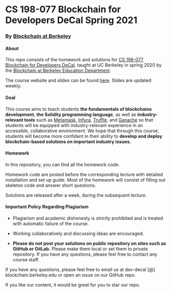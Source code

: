 # CS 198-077 Blockchain for Developers DeCal Spring 2021

### By [Blockchain at Berkeley](https://blockchain.berkeley.edu/)

#### About

This repo consists of the homework and solutions for [CS 198-077 Blockchain for Developers DeCal](https://blockchain.berkeley.edu/courses/spring-2021-developers-decal/), taught at UC Berkeley in spring 2020 by the [Blockchain at Berkeley Education Department](https://blockchain.berkeley.edu/education/).

The course website and slides can be found [here](https://blockchain.berkeley.edu/spring-2021-developers-decal/). Slides are updated weekly.



#### Goal

This course aims to teach students **the fundamentals of blockchains development**, **the Solidity programming language**, as well as **industry-relevant tools** such as [Metamask](https://github.com/MetaMask), [Infura](https://infura.io/), [Truffle](https://github.com/trufflesuite/truffle), and [Ganache](https://github.com/trufflesuite/ganache) so that students will be equipped with industry-relevant experience in an accessible, collaborative environment. 
We hope that through this course, students will become more confident in their ability to **develop and deploy blockchain-based solutions on important industry issues.**



#### Homework

In this repository, you can find all the homework code.

Homework code are posted before the corresponding lecture with detailed installation and set up guide. Most of the homework will consist of filling out skeleton code and answer short questions.

Solutions are released after a week, during the subsequent lecture. 



#### Important Policy Regarding Plagiarism 

* Plagiarism and academic dishonesty is strictly prohibited and is treated with automatic failure of the course. 

* Working collaboratively and discussing ideas are encouraged. 

* **Please do not post your solutions on public repository on sites such as GitHub or GitLab.** Please make them local or set them to private repository. If you have any questions, please feel free to contact any course staff.



If you have any questions, please feel free to email us at dev-decal [@] blockchain.berkeley.edu or open an issue on our GitHub repo.

If you like our content, it would be great for you to star our repo. 
